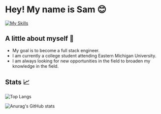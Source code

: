 

# Hey! My name is Sam 😊
[![My Skills](https://skillicons.dev/icons?i=html,css,js,cs,sass,ts,git,github,bootstrap,nodejs,figma,ps,react,py,discord,jquery,powershell,vscode,svg,md,twitter,instagram,linux)](https://skillicons.dev)



## A little about myself 🔑
- My goal is to become a full stack engineer.
- I am currently a college student attending Eastern Michigan University.
- I am always looking for new opportunities in the field to broaden my knowledge in the field.

## Stats 📈
![Top Langs](https://github-readme-stats.vercel.app/api/top-langs/?username=TrustierSquid&layout=compact&theme=radical)

![Anurag's GitHub stats](https://github-readme-stats.vercel.app/api?username=TrustierSquid&show_icons=true&theme=radical)
